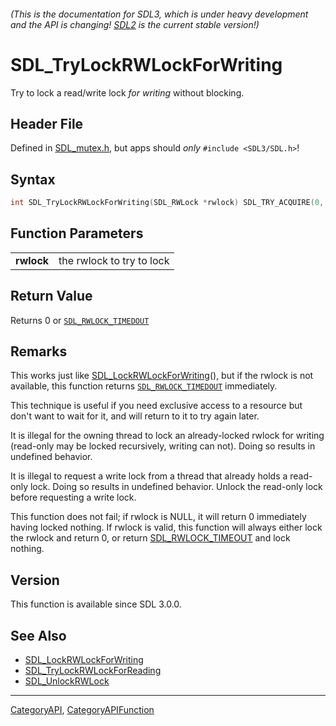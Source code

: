 ###### (This is the documentation for SDL3, which is under heavy development and the API is changing! [SDL2](https://wiki.libsdl.org/SDL2/) is the current stable version!)
# SDL_TryLockRWLockForWriting

Try to lock a read/write lock _for writing_ without blocking.

## Header File

Defined in [SDL_mutex.h](https://github.com/libsdl-org/SDL/blob/main/include/SDL3/SDL_mutex.h), but apps should _only_ `#include <SDL3/SDL.h>`!

## Syntax

```c
int SDL_TryLockRWLockForWriting(SDL_RWLock *rwlock) SDL_TRY_ACQUIRE(0, rwlock);

```

## Function Parameters

|                |                           |
| -------------- | ------------------------- |
| **rwlock**     | the rwlock to try to lock |

## Return Value

Returns 0 or [`SDL_RWLOCK_TIMEDOUT`](SDL_RWLOCK_TIMEDOUT)

## Remarks

This works just like
[SDL_LockRWLockForWriting](SDL_LockRWLockForWriting)(), but if the rwlock
is not available, this function returns
[`SDL_RWLOCK_TIMEDOUT`](SDL_RWLOCK_TIMEDOUT) immediately.

This technique is useful if you need exclusive access to a resource but
don't want to wait for it, and will return to it to try again later.

It is illegal for the owning thread to lock an already-locked rwlock for
writing (read-only may be locked recursively, writing can not). Doing so
results in undefined behavior.

It is illegal to request a write lock from a thread that already holds a
read-only lock. Doing so results in undefined behavior. Unlock the
read-only lock before requesting a write lock.

This function does not fail; if rwlock is NULL, it will return 0
immediately having locked nothing. If rwlock is valid, this function will
always either lock the rwlock and return 0, or return
[SDL_RWLOCK_TIMEOUT](SDL_RWLOCK_TIMEOUT) and lock nothing.

## Version

This function is available since SDL 3.0.0.

## See Also

* [SDL_LockRWLockForWriting](SDL_LockRWLockForWriting)
* [SDL_TryLockRWLockForReading](SDL_TryLockRWLockForReading)
* [SDL_UnlockRWLock](SDL_UnlockRWLock)

----
[CategoryAPI](CategoryAPI), [CategoryAPIFunction](CategoryAPIFunction)


